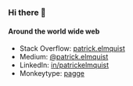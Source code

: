 <!--
**patrick-elmquist/patrick-elmquist** is a ✨ _special_ ✨ repository because its `README.md` (this file) appears on your GitHub profile.

Here are some ideas to get you started:

- 🔭 I’m currently working on ...
- 🌱 I’m currently learning ...
- 👯 I’m looking to collaborate on ...
- 🤔 I’m looking for help with ...
- 💬 Ask me about ...
- 📫 How to reach me: ...
- 😄 Pronouns: ...
- ⚡ Fun fact: ...

Nice stats themes:
- aura_dark
- onedark
-->
### Hi there 👋

#### Around the world wide web
- Stack Overflow: [patrick.elmquist](https://stackoverflow.com/users/2281718/patrick-elmquist)
- Medium: [@patrick.elmquist](https://medium.com/@patrick.elmquist)
- LinkedIn: [in/patrickelmquist](https://www.linkedin.com/in/patrickelmquist/)
- Monkeytype: [pagge](https://monkeytype.com/profile/pagge)

